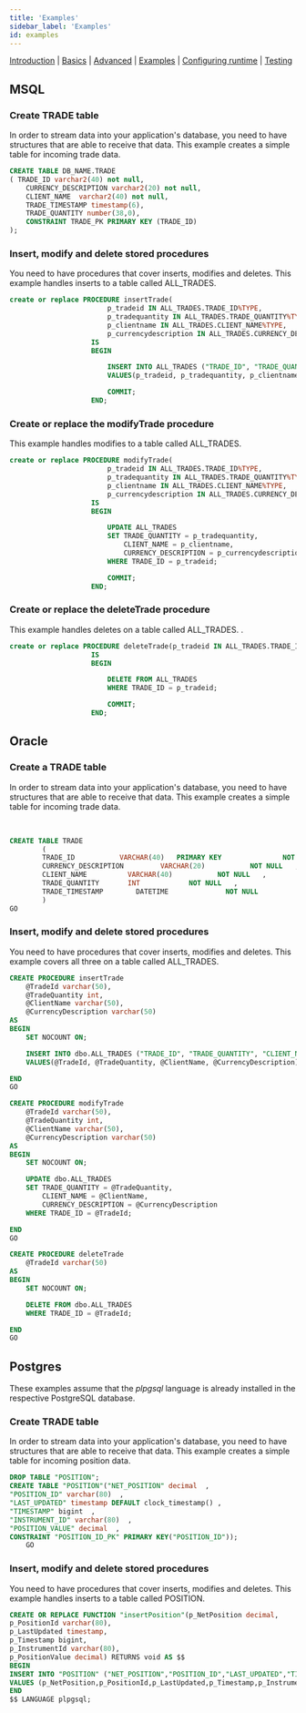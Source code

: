```yaml
---
title: 'Examples'
sidebar_label: 'Examples'
id: examples
---
```


[Introduction](/server-modules/integration/database-streaming-in/introduction)  | [Basics](/server-modules/integration/database-streaming-in/basics) | [Advanced](/server-modules/integration/database-streaming-in/advanced) | [Examples](/server-modules/integration/database-streaming-in/examples) | [Configuring runtime](/server-modules/integration/database-streaming-in/configuring-runtime) | [Testing](/server-modules/integration/database-streaming-in/testing)

## MSQL

### Create TRADE table
In order to stream data into your application's database, you need to have structures that are able to receive that data. This example creates a simple table for incoming trade data.
&nbsp; 
```sql
CREATE TABLE DB_NAME.TRADE
( TRADE_ID varchar2(40) not null,
    CURRENCY_DESCRIPTION varchar2(20) not null,
    CLIENT_NAME  varchar2(40) not null,
    TRADE_TIMESTAMP timestamp(6),
    TRADE_QUANTITY number(38,0),
    CONSTRAINT TRADE_PK PRIMARY KEY (TRADE_ID)
);
```

### Insert, modify and delete stored procedures
You need to have procedures that cover inserts, modifies and deletes. This example handles inserts to a table called ALL_TRADES.
&nbsp; 

```sql
create or replace PROCEDURE insertTrade(
                        p_tradeid IN ALL_TRADES.TRADE_ID%TYPE,
                        p_tradequantity IN ALL_TRADES.TRADE_QUANTITY%TYPE,
                        p_clientname IN ALL_TRADES.CLIENT_NAME%TYPE,
                        p_currencydescription IN ALL_TRADES.CURRENCY_DESCRIPTION%TYPE)
                    IS
                    BEGIN

                        INSERT INTO ALL_TRADES ("TRADE_ID", "TRADE_QUANTITY", "CLIENT_NAME", "CURRENCY_DESCRIPTION")
                        VALUES(p_tradeid, p_tradequantity, p_clientname, p_currencydescription);

                        COMMIT;
                    END;
```

### Create or replace the modifyTrade procedure
This example handles modifies to a table called ALL_TRADES.

```sql
create or replace PROCEDURE modifyTrade(
                        p_tradeid IN ALL_TRADES.TRADE_ID%TYPE,
                        p_tradequantity IN ALL_TRADES.TRADE_QUANTITY%TYPE,
                        p_clientname IN ALL_TRADES.CLIENT_NAME%TYPE,
                        p_currencydescription IN ALL_TRADES.CURRENCY_DESCRIPTION%TYPE)
                    IS
                    BEGIN

                        UPDATE ALL_TRADES
                        SET TRADE_QUANTITY = p_tradequantity,
                            CLIENT_NAME = p_clientname,
                            CURRENCY_DESCRIPTION = p_currencydescription
                        WHERE TRADE_ID = p_tradeid;

                        COMMIT;
                    END;
```

### Create or replace the deleteTrade procedure
This example handles deletes on a table called ALL_TRADES.
.&nbsp; 
```sql
create or replace PROCEDURE deleteTrade(p_tradeid IN ALL_TRADES.TRADE_ID%TYPE)
                    IS
                    BEGIN

                        DELETE FROM ALL_TRADES
                        WHERE TRADE_ID = p_tradeid;

                        COMMIT;
                    END;
```

## Oracle

### Create a TRADE table
In order to stream data into your application's database, you need to have structures that are able to receive that data. This example creates a simple table for incoming trade data.

&nbsp; 
```sql
CREATE TABLE TRADE
        (
        TRADE_ID           VARCHAR(40)   PRIMARY KEY               NOT NULL  ,
        CURRENCY_DESCRIPTION         VARCHAR(20)           NOT NULL   ,
        CLIENT_NAME          VARCHAR(40)           NOT NULL   ,
        TRADE_QUANTITY       INT            NOT NULL   ,
        TRADE_TIMESTAMP        DATETIME              NOT NULL
        )
GO
```

### Insert, modify and delete stored procedures
You need to have procedures that cover inserts, modifies and deletes. This example covers all three on a table called ALL_TRADES.

```sql
CREATE PROCEDURE insertTrade
    @TradeId varchar(50),
    @TradeQuantity int,
    @ClientName varchar(50),
    @CurrencyDescription varchar(50)
AS
BEGIN
    SET NOCOUNT ON;

    INSERT INTO dbo.ALL_TRADES ("TRADE_ID", "TRADE_QUANTITY", "CLIENT_NAME", "CURRENCY_DESCRIPTION")
    VALUES(@TradeId, @TradeQuantity, @ClientName, @CurrencyDescription);

END
GO

CREATE PROCEDURE modifyTrade
    @TradeId varchar(50),
    @TradeQuantity int,
    @ClientName varchar(50),
    @CurrencyDescription varchar(50)
AS
BEGIN
    SET NOCOUNT ON;

    UPDATE dbo.ALL_TRADES
    SET TRADE_QUANTITY = @TradeQuantity,
        CLIENT_NAME = @ClientName,
        CURRENCY_DESCRIPTION = @CurrencyDescription
    WHERE TRADE_ID = @TradeId;

END
GO

CREATE PROCEDURE deleteTrade
    @TradeId varchar(50)
AS
BEGIN
    SET NOCOUNT ON;

    DELETE FROM dbo.ALL_TRADES
    WHERE TRADE_ID = @TradeId;

END
GO
```
## Postgres
These examples assume that the *plpgsql* language is already installed in the respective PostgreSQL database.

### Create TRADE table
In order to stream data into your application's database, you need to have structures that are able to receive that data. This example creates a simple table for incoming position data.

```sql
DROP TABLE "POSITION";
CREATE TABLE "POSITION"("NET_POSITION" decimal  ,
"POSITION_ID" varchar(80)  ,
"LAST_UPDATED" timestamp DEFAULT clock_timestamp() ,
"TIMESTAMP" bigint  ,
"INSTRUMENT_ID" varchar(80)  ,
"POSITION_VALUE" decimal  ,
CONSTRAINT "POSITION_ID_PK" PRIMARY KEY("POSITION_ID"));
    GO
```

### Insert, modify and delete stored procedures
You need to have procedures that cover inserts, modifies and deletes. This example handles inserts to a table called POSITION.

```sql
CREATE OR REPLACE FUNCTION "insertPosition"(p_NetPosition decimal,
p_PositionId varchar(80),
p_LastUpdated timestamp,
p_Timestamp bigint,
p_InstrumentId varchar(80),
p_PositionValue decimal) RETURNS void AS $$
BEGIN
INSERT INTO "POSITION" ("NET_POSITION","POSITION_ID","LAST_UPDATED","TIMESTAMP","INSTRUMENT_ID","POSITION_VALUE")
VALUES (p_NetPosition,p_PositionId,p_LastUpdated,p_Timestamp,p_InstrumentId,p_PositionValue);
END
$$ LANGUAGE plpgsql;
```
